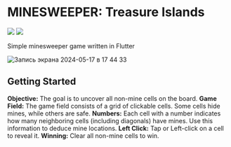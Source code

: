 # MINESWEEPER: Treasure Islands

![](https://img.shields.io/badge/Flutter-3.19.5-02569B?logo=flutter&logoColor=white) ![](https://img.shields.io/badge/Dart-3.3.3-02569B?logo=dart&logoColor=white)

Simple minesweeper game written in Flutter

![Запись экрана 2024-05-17 в 17 44 33](https://github.com/roketstorm/minesweeper_islands/assets/18070124/adb3f3f2-3aa8-4d58-87e3-a434cc70f6bd)

## Getting Started

**Objective:** The goal is to uncover all non-mine cells on the board.
**Game Field:** The game field consists of a grid of clickable cells. Some cells hide mines, while others are safe.
**Numbers:** Each cell with a number indicates how many neighboring cells (including diagonals) have mines. Use this information to deduce mine locations.
**Left Click:** Tap or Left-click on a cell to reveal it.
**Winning:** Clear all non-mine cells to win.
